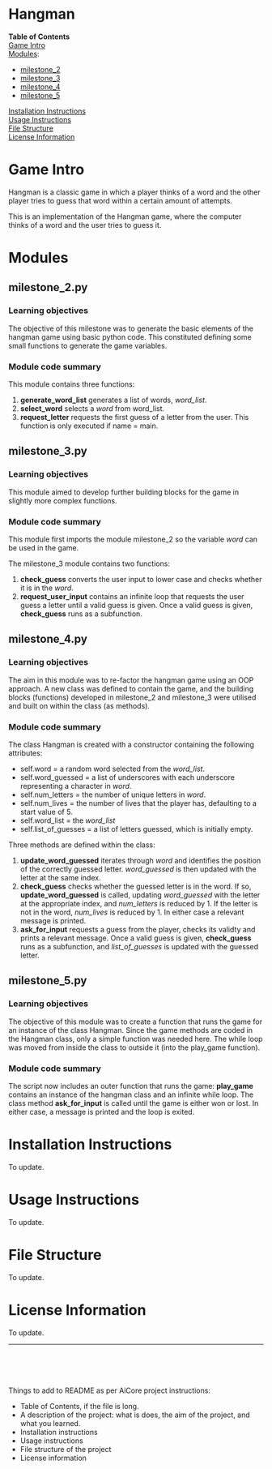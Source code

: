# Hangman
**Table of Contents**\
[Game Intro](#game-intro)\
[Modules](#modules):
- [milestone_2](#milestone_2py)
- [milestone_3](#milestone_3py)
- [milestone_4](#milestone_4py)
- [milestone_5](#milestone_5py)

[Installation Instructions](#installation-instructions)\
[Usage Instructions](#usage-instructions)\
[File Structure](#file-structure)\
[License Information](#license-information)
# Game Intro
Hangman is a classic game in which a player thinks of a word and the other player tries to guess that word within a certain amount of attempts.

This is an implementation of the Hangman game, where the computer thinks of a word and the user tries to guess it. 

# Modules

## milestone_2.py

### Learning objectives
The objective of this milestone was to generate the basic elements of the hangman game using basic python code. This constituted defining some small functions to generate the game variables. 

### Module code summary
This module contains three functions: 
1. **generate_word_list** generates a list of words, *word_list*.
1. **select_word** selects a *word* from word_list.
2. **request_letter** requests the first guess of a letter from the user. This function is only executed if name = main. 

## milestone_3.py

### Learning objectives
This module aimed to develop further building blocks for the game in slightly more complex functions.  

### Module code summary
This module first imports the module milestone_2 so the variable *word* can be used in the game. 

The milestone_3 module contains two functions:
1. **check_guess** converts the user input to lower case and checks whether it is in the *word*.
1. **request_user_input** contains an infinite loop that requests the user guess a letter until a valid guess is given. Once a valid guess is given, **check_guess** runs as a subfunction.

## milestone_4.py

### Learning objectives
The aim in this module was to re-factor the hangman game using an OOP approach. A new class was defined to contain the game, and the building blocks (functions) developed in milestone_2 and milestone_3 were utilised and built on within the class (as methods).   

### Module code summary
The class Hangman is created with a constructor containing the following attributes:
- self.word = a random word selected from the *word_list*.
- self.word_guessed = a list of underscores with each underscore representing a character in *word*.
- self.num_letters = the number of unique letters in *word*.  
- self.num_lives = the number of lives that the player has, defaulting to a start value of 5.
- self.word_list = the *word_list*
- self.list_of_guesses = a list of letters guessed, which is initially empty.

Three methods are defined within the class:
1. **update_word_guessed** iterates through *word* and identifies the position of the correctly guessed letter. *word_guessed* is then updated with the letter at the same index. 
1. **check_guess** checks whether the guessed letter is in the word. If so, **update_word_guessed** is called, updating *word_guessed* with the letter at the appropriate index, and *num_letters* is reduced by 1. 
If the letter is not in the word, *num_lives* is reduced by 1. In either case a relevant message is printed.
1. **ask_for_input** requests a guess from the player, checks its validty and prints a relevant message. Once a valid guess is given, **check_guess** runs as a subfunction, and *list_of_guesses* is updated with the guessed letter. 

## milestone_5.py

### Learning objectives
The objective of this module was to create a function that runs the game for an instance of the class Hangman. Since the game methods are coded in the Hangman class, only a simple function was needed here. The while loop was moved from inside the class to outside it (into the play_game function).

### Module code summary
The script now includes an outer function that runs the game:
**play_game** contains an instance of the hangman class and an infinite while loop. The class method **ask_for_input** is called until the game is either won or lost. In either case, a message is printed and the loop is exited. 

# Installation Instructions
To update.

# Usage Instructions
To update.
# File Structure
To update.
# License Information
To update.

 ---

 
 \
 \
 \
 \
 Things to add to README as per AiCore project instructions:
- Table of Contents, if the file is long.
- A description of the project: what is does, the aim of the project, and what you learned.
- Installation instructions
- Usage instructions
- File structure of the project
- License information
